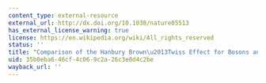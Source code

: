```yaml
---
content_type: external-resource
external_url: http://dx.doi.org/10.1038/nature05513
has_external_license_warning: true
license: https://en.wikipedia.org/wiki/All_rights_reserved
status: ''
title: "Comparison of the Hanbury Brown\u2013Twiss Effect for Bosons and Fermions"
uid: 35b0eba6-46cf-4c06-9c2a-26c3e0d4c2be
wayback_url: ''
---
```

